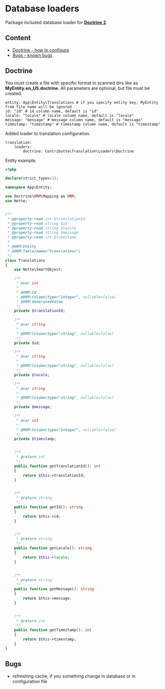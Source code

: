 # Database loaders
Package included database loader for **[Doctrine 2](https://www.doctrine-project.org/)**.

## Content
- [Doctrine - how to configure](#doctrine)
- [Bugs - known bugs](#bugs)

## Doctrine
You must create a file with specific format in scanned dirs like as **MyEntity.en_US.doctrine**. All parameters are optional, but file must be created.

```neon
entity: App\Entity\Translations # if you specify entity key, MyEntity from file name will be ignored
id: "id" # id column name, default is "id"
locale: "locale" # locale column name, default is "locale"
message: "message" # message column name, default is "message"
timestamp: "timestamp" # timestamp column name, default is "timestamp"
```

Added loader to translation configuration.
```neon
translation:
	loaders:
		doctrine: Contributte\Translation\Loaders\Doctrine
```

Entity example.
```php
<?php

declare(strict_types=1);

namespace App\Entity;

use Doctrine\ORM\Mapping as ORM;
use Nette;


/**
 * @property-read int $translationId
 * @property-read string $id
 * @property-read string $locale
 * @property-read string $message
 * @property-read int $timestamp
 *
 * @ORM\Entity
 * @ORM\Table(name="translations")
 */
class Translations
{
	use Nette\SmartObject;

	/**
	 * @var int
	 *
	 * @ORM\Id
	 * @ORM\Column(type="integer", nullable=false)
	 * @ORM\GeneratedValue
	 */
	private $translationId;

	/**
	 * @var string
	 *
	 * @ORM\Column(type="string", nullable=false)
	 */
	private $id;

	/**
	 * @var string
	 *
	 * @ORM\Column(type="string", nullable=false)
	 */
	private $locale;

	/**
	 * @var string
	 *
	 * @ORM\Column(type="string", nullable=false)
	 */
	private $message;

	/**
	 * @var int
	 *
	 * @ORM\Column(type="integer", nullable=false)
	 */
	private $timestamp;


	/**
	 * @return int
	 */
	public function getTranslationId(): int
	{
		return $this->translationId;
	}


	/**
	 * @return string
	 */
	public function getId(): string
	{
		return $this->id;
	}


	/**
	 * @return string
	 */
	public function getLocale(): string
	{
		return $this->locale;
	}


	/**
	 * @return string
	 */
	public function getMessage(): string
	{
		return $this->message;
	}


	/**
	 * @return int
	 */
	public function getTimestamp(): int
	{
		return $this->timestamp;
	}
}
```

## Bugs
- refreshing cache, if you something change in database or in configuration file
